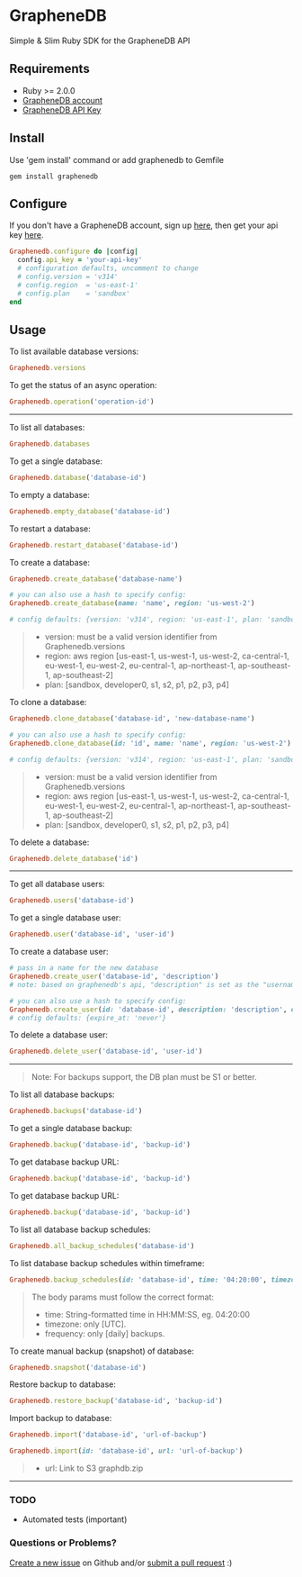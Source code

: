 # GrapheneDB
Simple &amp; Slim Ruby SDK for the GrapheneDB API


## Requirements

 * Ruby >= 2.0.0
 * [GrapheneDB account](https://app.graphenedb.com/signup)
 * [GrapheneDB API Key](https://app.graphenedb.com/account/api-clients)


## Install

Use 'gem install' command or add graphenedb to Gemfile
```shell
gem install graphenedb
```

## Configure

If you don't have a GrapheneDB account, sign up [here](https://app.graphenedb.com/signup),
then get your api key [here](https://app.graphenedb.com/account/api-clients).

```ruby
Graphenedb.configure do |config|
  config.api_key = 'your-api-key'
  # configuration defaults, uncomment to change
  # config.version = 'v314'
  # config.region  = 'us-east-1'
  # config.plan    = 'sandbox'
end
```


## Usage

To list available database versions:

```ruby
Graphenedb.versions
```

To get the status of an async operation:

```ruby
Graphenedb.operation('operation-id')
```

---

To list all databases:

```ruby
Graphenedb.databases
```

To get a single database:
```ruby
Graphenedb.database('database-id')
```

To empty a database:

```ruby
Graphenedb.empty_database('database-id')
```

To restart a database:

```ruby
Graphenedb.restart_database('database-id')
```

To create a database:

```ruby
Graphenedb.create_database('database-name')

# you can also use a hash to specify config:
Graphenedb.create_database(name: 'name', region: 'us-west-2')

# config defaults: {version: 'v314', region: 'us-east-1', plan: 'sandbox'}
```
> * version: must be a valid version identifier from Graphenedb.versions
> * region: aws region [us-east-1, us-west-1, us-west-2, ca-central-1, eu-west-1, eu-west-2, eu-central-1, ap-northeast-1, ap-southeast-1, ap-southeast-2]
> * plan: [sandbox, developer0, s1, s2, p1, p2, p3, p4]

To clone a database:

```ruby
Graphenedb.clone_database('database-id', 'new-database-name')

# you can also use a hash to specify config:
Graphenedb.clone_database(id: 'id', name: 'name', region: 'us-west-2')

# config defaults: {version: 'v314', region: 'us-east-1', plan: 'sandbox'}
```
> * version: must be a valid version identifier from Graphenedb.versions
> * region: aws region [us-east-1, us-west-1, us-west-2, ca-central-1, eu-west-1, eu-west-2, eu-central-1, ap-northeast-1, ap-southeast-1, ap-southeast-2]
> * plan: [sandbox, developer0, s1, s2, p1, p2, p3, p4]

To delete a database:

```ruby
Graphenedb.delete_database('id')
```

---

To get all database users:

```ruby
Graphenedb.users('database-id')
```

To get a single database user:

```ruby
Graphenedb.user('database-id', 'user-id')
```

To create a database user:

```ruby
# pass in a name for the new database
Graphenedb.create_user('database-id', 'description')
# note: based on graphenedb's api, "description" is set as the "username" as well, so it might be a bit confusing, but set this value to what you want the username to be.

# you can also use a hash to specify config:
Graphenedb.create_user(id: 'database-id', description: 'description', expire_at: "yyyy-MM-dd'T'HH:mm:ss'Z'")
# config defaults: {expire_at: 'never'}
```

To delete a database user:

```ruby
Graphenedb.delete_user('database-id', 'user-id')
```

---

> Note: For backups support, the DB plan must be S1 or better.

To list all database backups:

```ruby
Graphenedb.backups('database-id')
```

To get a single database backup:

```ruby
Graphenedb.backup('database-id', 'backup-id')
```

To get database backup URL:

```ruby
Graphenedb.backup('database-id', 'backup-id')
```

To get database backup URL:

```ruby
Graphenedb.backup('database-id', 'backup-id')
```

To list all database backup schedules:

```ruby
Graphenedb.all_backup_schedules('database-id')
```

To list database backup schedules within timeframe:

```ruby
Graphenedb.backup_schedules(id: 'database-id', time: '04:20:00', timezone: 'UTC', frequency: 'daily')
```
> The body params must follow the correct format:
> * time: String-formatted time in HH:MM:SS, eg. 04:20:00
> * timezone: only [UTC].
> * frequency: only [daily] backups.


To create manual backup (snapshot) of database:

```ruby
Graphenedb.snapshot('database-id')
```

Restore backup to database:

```ruby
Graphenedb.restore_backup('database-id', 'backup-id')
```

Import backup to database:

```ruby
Graphenedb.import('database-id', 'url-of-backup')

Graphenedb.import(id: 'database-id', url: 'url-of-backup')
```
> * url: Link to S3 graphdb.zip

---

### TODO
* Automated tests (important)



### Questions or Problems?

[Create a new issue](https://github.com/rickybrown/graphenedb/issues) on Github and/or [submit a pull request](https://github.com/rickybrown/graphenedb/pulls) :)
